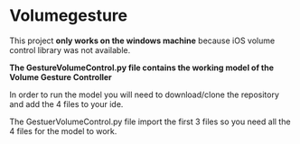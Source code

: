 # Volumegesture
This project **only works on the windows machine** because iOS volume control library was not available.

**The GestureVolumeControl.py file contains the working model of the Volume Gesture Controller**

In order to run the model you will need to download/clone the repository and add the  4 files to your ide.

The GestuerVolumeControl.py file import the first 3 files so you need all the 4 files for the model to work.

